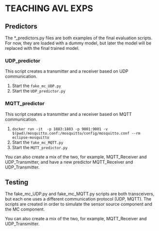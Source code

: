 # TEACHING AVL EXPS

## Predictors
The *_predictors.py files are both examples of the final evaluation scripts. For now, they are loaded with a dummy model, but later the model will be replaced with the final trained model.

### UDP_predictor 
This script creates a transmitter and a receiver based on UDP communication.

1. Start the ```fake_mc_UDP.py```
2. Start the ```UDP_predictor.py```

### MQTT_predictor 
This script creates a transmitter and a receiver based on MQTT communication.

1. ```docker run -it  -p 1883:1883 -p 9001:9001 -v $(pwd)/mosquitto.conf:/mosquitto/config/mosquitto.conf --rm eclipse-mosquitto```
1. Start the ```fake_mc_MQTT.py```
2. Start the ```MQTT_predictor.py```

You can also create a mix of the two, for example, MQTT_Receiver and UDP_Transmitter, and have a new predictor MQTT_Receiver and UDP_Transmitter.

## Testing

The fake_mc_UDP.py and fake_mc_MQTT.py scripts are both transceivers, but each one uses a different communication protocol (UDP, MQTT). The scripts are created in order to simulate the sensor source component and the MC component.

You can also create a mix of the two, for example, MQTT_Receiver and UDP_Transmitter.